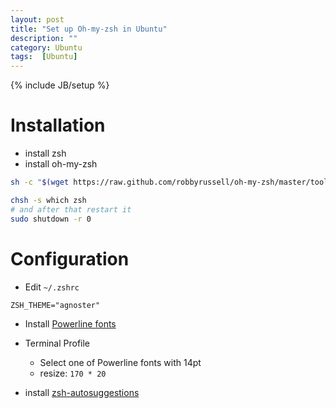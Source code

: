 ```yaml
---
layout: post
title: "Set up Oh-my-zsh in Ubuntu"
description: ""
category: Ubuntu
tags:  [Ubuntu]
---
```

{% include JB/setup %}

# Installation

+ install zsh
+ install oh-my-zsh

```bash
sh -c "$(wget https://raw.github.com/robbyrussell/oh-my-zsh/master/tools/install.sh -O -)"

chsh -s which zsh
# and after that restart it
sudo shutdown -r 0

```

# Configuration

+ Edit `~/.zshrc`

```
ZSH_THEME="agnoster"
```

+ Install [Powerline fonts](https://github.com/powerline/fonts)

+ Terminal Profile
    - Select one of Powerline fonts with 14pt
    - resize: `170 * 20`

+ install [zsh-autosuggestions](https://github.com/zsh-users/zsh-autosuggestions)
